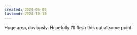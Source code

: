 ```yaml
---
created: 2024-06-05
lastmod: 2024-10-13
---
```


Huge area, obviously. Hopefully I'll flesh this out at some point. 